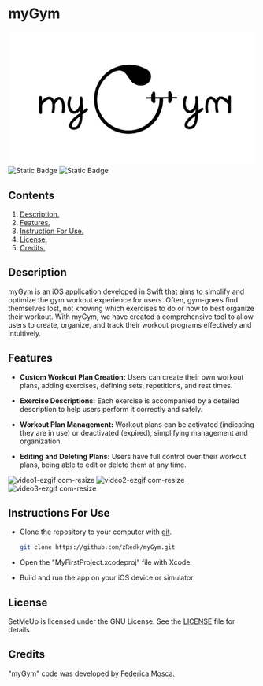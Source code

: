 # myGym

![Banner](https://github.com/zRedk/myGym/blob/main/Banner.jpg)
![Static Badge](https://img.shields.io/badge/XCode_Version-14.3-green?style=flat&logo=xcode) ![Static Badge](https://img.shields.io/badge/Swift_Version-5.8-green?style=flat&logo=swift) 

## Contents

1. [ Description. ](#desc)
2. [ Features. ](#features)
3. [ Instruction For Use. ](#instruction)
4. [ License. ](#license)
5. [ Credits. ](#credits)

<a name="desc"></a>
## Description

myGym is an iOS application developed in Swift that aims to simplify and optimize the gym workout experience for users. Often, gym-goers find themselves lost, not knowing which exercises to do or how to best organize their workout. With myGym, we have created a comprehensive tool to allow users to create, organize, and track their workout programs effectively and intuitively.

<a name="features"></a>
## Features

 - **Custom Workout Plan Creation:** Users can create their own workout plans, adding exercises, defining sets, repetitions, and rest times.

 - **Exercise Descriptions:** Each exercise is accompanied by a detailed description to help users perform it correctly and safely.

 - **Workout Plan Management:** Workout plans can be activated (indicating they are in use) or deactivated (expired), simplifying management and organization.

 - **Editing and Deleting Plans:** Users have full control over their workout plans, being able to edit or delete them at any time.

![video1-ezgif com-resize](https://github.com/zRedk/myGym/assets/115696846/672adbf5-24af-40de-9965-7910dc9e4fce) ![video2-ezgif com-resize](https://github.com/zRedk/myGym/assets/115696846/a3c8645b-dd66-4ba9-a025-70c8b33cdf50) ![video3-ezgif com-resize](https://github.com/zRedk/myGym/assets/115696846/ba54ed40-aa6a-4d8c-a8d1-03f66ad672d2)

<a name="instruction"></a>
## Instructions For Use

* Clone the repository to your computer with [git](https://git-scm.com/).

  ```bash
  git clone https://github.com/zRedk/myGym.git
  ```
* Open the "MyFirstProject.xcodeproj" file with Xcode.

* Build and run the app on your iOS device or simulator.

<a name="license"></a>
## License

SetMeUp is licensed under the GNU License. See the [LICENSE](https://github.com/zRedk/myGym/blob/main/LICENSE) file for details.

<a name="credits"></a>
## Credits

"myGym" code was developed by [Federica Mosca](https://github.com/zRedk).
